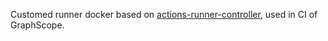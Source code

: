 Customed runner docker based on [actions-runner-controller](https://github.com/actions-runner-controller/actions-runner-controller), used in CI of GraphScope.
